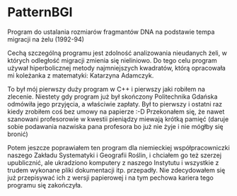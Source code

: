 # PatternBGI
Program do ustalania rozmiarów fragmantów DNA na podstawie tempa migracji na żelu (1992-94)

Cechą szczególną programu jest zdolność analizowania nieudanych żeli, w których odległość
migracji zmienia się nieliniowo. Do tego celu program używał hiperbolicznej metody najmniejszych
kwadratów, którą opracowała mi koleżanka z matematyki: Katarzyna Adamczyk.

To był mój pierwszy duży program w C++ i pierwszy jaki robiłem na zlecenie.
Niestety gdy program już był skończony Politechnika Gdańska odmówiła jego przyjęcia, a właściwie zapłaty.
Był to pierwszy i ostatni raz kiedy zrobiłem coś bez umowy na papierze :-D
Przekonałem się, że nawet szanowani profesorowie w kwestii pieniądzy miewają krótką pamięć
(daruje sobie podawania nazwiska pana profesora bo już nie żyje i nie mógłby się bronić)

Potem jeszcze poprawiałem ten program dla niemieckiej współpracowniczki naszego 
Zakładu Systematyki i Geografii Roślin, i chciałem go też szerzej upublicznić, ale ukradziono komputery 
z naszego Instytutu i wszystkie z trudem wykonane pliki dokumentacji itp. przepadły.
Nie zdecydowałem się już przepisywać ich z wersji papierowej i na tym pechowa kariera tego programu się
zakończyła.
